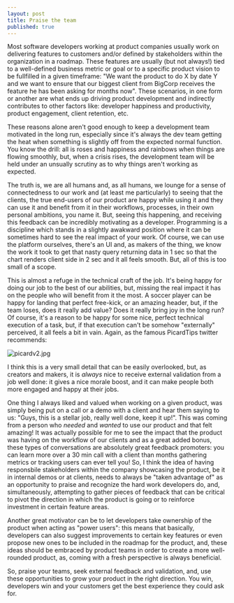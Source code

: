 ```yaml
---
layout: post
title: Praise the team
published: true
---
```

Most software developers working at product companies usually work on delivering features to customers and/or defined by stakeholders within the organization in a roadmap. These features are usually (but not always!) tied to a well-defined business metric or goal or to a specific product vision to be fullfilled in a given timeframe: "We want the product to do X by date Y and we want to ensure that our biggest client from BigCorp receives the feature he has been asking for months now". These scenarios, in one form or another are what ends up driving product development and indirectly contributes to other factors like: developer happiness and productivity, product engagement, client retention, etc. 

These reasons alone aren't good enough to keep a development team motivated in the long run, especially since it's always the dev team getting the heat when something is slightly off from the expected normal function. You know the drill: all is roses and happiness and rainbows when things are flowing smoothly, but, when a crisis rises, the development team will be held under an unsually scrutiny as to why things aren't working as expected. 

The truth is, we are all humans and, as all humans, we lounge for a sense of connectedness to our work and (at least me particularly) to seeing that the clients, the true end-users of our product are happy while using it and they can use it and benefit from it in their workflows, processes, in their own personal ambitions, you name it. But, seeing this happening, and receiving this feedback can be incredibly motivating as a developer. Programming is a discipline which stands in a slightly awakward position where it can be sometimes hard to see the real impact of your work. Of course, we can use the platform ourselves, there's an UI and, as makers of the thing, we know the work it took to get that nasty query returning data in 1 sec so that the chart renders client side in 2 sec and it all feels smooth. But, all of this is too small of a scope.

This is almost a refuge in the technical craft of the job. It's being happy for doing our job to the best of our abilities, but, missing the real impact it has on the people who will benefit from it the most. A soccer player can be happy for landing that perfect free-kick, or an amazing header, but, if the team loses, does it really add value? Does it really bring joy in the long run? Of course, it's a reason to be happy for some nice, perfect technical execution of a task, but, if that execution can't be somehow "externally" perceived, it all feels a bit in vain. Again, as the famous PicardTips twitter recommends:

![picardv2.jpg]({{site.baseurl}}/images/picardv2.jpg)

I think this is a very small detail that can be easily overlooked, but, as creators and makers, it is _always_ nice to receive external validation from a job well done: it gives a nice morale boost, and it can make people both more engaged and happy at their jobs.

One thing I always liked and valued when working on a given product, was simply being put on a call or a demo with a client and hear them saying to us: "Guys, this is a stellar job, really well done, keep it up!". This was coming from a person who _needed_ and _wanted_ to use our product and that felt amazing! It was actually possible for me to see the impact that the product was having on the workflow of our clients and as a great added bonus, these types of conversations are absolutely great feedback promoters: you can learn more over a 30 min call with a client than months gathering metrics or tracking users can ever tell you! So, I think the idea of having responsbile stakeholders within the company showcasing the product, be it in internal demos or at clients, needs to always be "taken advantage of" as an opportunity to praise and recognize the hard work developers do, and, simultaneously, attempting to gather pieces of feedback that can be critical to pivot the direction in which the product is going or to reinforce investment in certain feature areas.

Another great motivator can be to let developers take ownership of the product when acting as "power users": this means that basically, developers can also suggest improvements to certain key features or even propose new ones to be included in the roadmap for the product, and, these ideas should be embraced by product teams in order to create a more well-rounded product, as, coming with a fresh perspective is always beneficial.

So, praise your teams, seek external feedback and validation, and, use these opportunities to grow your product in the right direction. You win, developers win and your customers get the best experience they could ask for.
